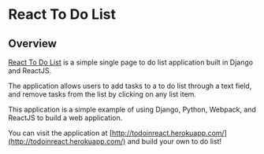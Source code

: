 # React To Do List

## Overview
[React To Do List](http://todoinreact.herokuapp.com/) is a simple single page to do list application built in Django and ReactJS.

The application allows users to add tasks to a to do list through a text field, and remove tasks from the list by clicking on any list item.

This application is a simple example of using Django, Python, Webpack, and ReactJS to build a web application. 

You can visit the application at [http://todoinreact.herokuapp.com/](http://todoinreact.herokuapp.com/) and build your own to do list!


